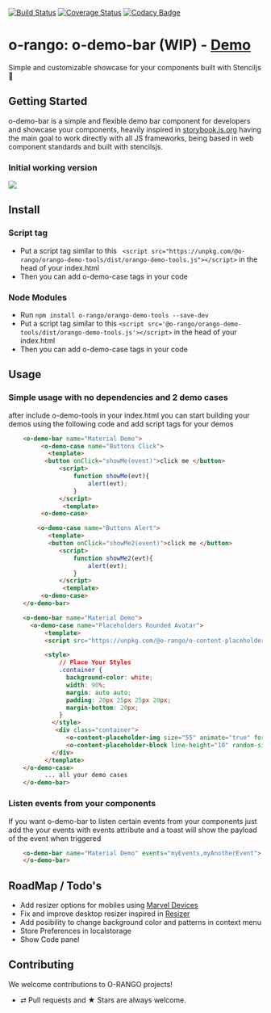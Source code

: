 [![Build Status](https://travis-ci.org/o-rango/orango-demo-tools.svg?branch=master)](https://travis-ci.org/o-rango/orango-demo-tools)
[![Coverage Status](https://coveralls.io/repos/github/o-rango/orango-demo-tools/badge.svg?branch=master)](https://coveralls.io/github/o-rango/orango-demo-tools?branch=master)
[![Codacy Badge](https://api.codacy.com/project/badge/Grade/1deb8aa719ba4df0be9a650626dc7340)](https://www.codacy.com/app/romulocintra/orango-demo-tools?utm_source=github.com&amp;utm_medium=referral&amp;utm_content=o-rango/orango-demo-tools&amp;utm_campaign=Badge_Grade)





# o-rango: o-demo-bar  (WIP) - [Demo](https://o-rango.github.io/orango-demo-tools/index.html)

 Simple and customizable showcase for your components built with Stenciljs :metal:
## Getting Started

o-demo-bar is a simple and flexible  demo bar component for developers and showcase your components, heavily  inspired in [storybook.js.org](https://storybook.js.org) having the main goal  to work directly with all JS  frameworks, being based in web component standards and built with stencilsjs.

### Initial working version
![](./o-demo-bar.gif)

## Install

### Script tag

- Put a script tag similar to this ``` <script src="https://unpkg.com/@o-rango/orango-demo-tools/dist/orango-demo-tools.js"></script>``` in the head of your index.html
- Then you can add o-demo-case tags in your code 

### Node Modules
- Run ```npm install o-rango/orango-demo-tools --save-dev```
- Put a script tag similar to this ```<script src='@o-rango/orango-demo-tools/dist/orango-demo-tools.js'></script>``` in the head of your index.html
- Then you can add o-demo-case tags in your code


## Usage 

### Simple usage with no dependencies and 2 demo cases

after include o-demo-tools in your index.html you can start building your demos using the following code and add script tags for your demos 

```html
    <o-demo-bar name="Material Demo">
         <o-demo-case name="Buttons Click">
           <template>
          <button onClick="showMe(event)">click me </button>
              <script> 
                  function showMe(evt){
                      alert(evt);
                  }
              </script>
               <template>
         <o-demo-case>

        <o-demo-case name="Buttons Alert">
           <template>
           <button onClick="showMe2(event)">click me </button>
              <script> 
                  function showMe2(evt){
                      alert(evt);
                  }
              </script>
               <template>
         <o-demo-case>
    </o-demo-bar>
```


```html
    <o-demo-bar name="Material Demo">
      <o-demo-case name="Placeholders Rounded Avatar">
          <template>
          <script src="https://unpkg.com/@o-rango/o-content-placeholder@0.1.1/dist/o-content-placeholder.js"></script>

          <style>
              // Place Your Styles
              .container {
                background-color: white;
                width: 90%;
                margin: auto auto;
                padding: 20px 25px 25px 20px;
                margin-bottom: 20px;
              }
            </style>
             <div class="container">
                <o-content-placeholder-img size="55" animate="true" format="circle"></o-content-placeholder-img>
                <o-content-placeholder-block line-height="10" random-size="true" animate="true" lines="5"></o-content-placeholder-block>
            </div>
          </template>
    </o-demo-case>
          ... all your demo cases 
    </o-demo-bar>
```


###  Listen events from your components

If you want o-demo-bar to listen certain events from your components just add the your events with events attribute and a toast will show the payload of the event when triggered

```html
    <o-demo-bar name="Material Demo" events="myEvents,myAnotherEvent">
    </o-demo-bar>
```

## RoadMap / Todo's

* Add resizer options for mobiles using  [Marvel Devices](https://marvelapp.github.io/devices.css/)
* Fix and improve desktop resizer inspired in [Resizer](https://material.io/resizer/#device=window&url=https%3A%2F%2Fwww.android.com%2F&width=840)
* Add posibility to change background color and patterns in context menu 
* Store Preferences in localstorage 
* Show Code panel


## Contributing

We welcome contributions to O-RANGO projects!

-   ⇄ Pull requests and ★ Stars are always welcome.

